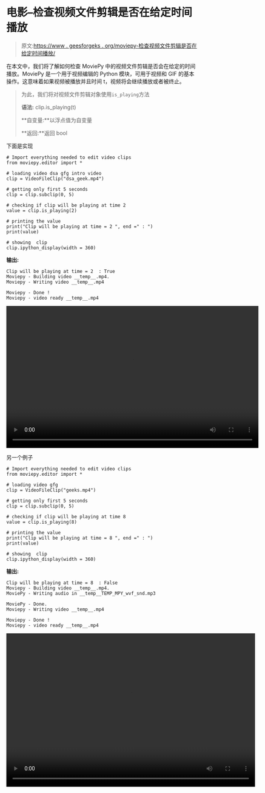 # 电影–检查视频文件剪辑是否在给定时间播放

> 原文:[https://www . geesforgeks . org/moviepy-检查视频文件剪辑是否在给定时间播放/](https://www.geeksforgeeks.org/moviepy-checking-if-video-file-clip-is-playing-at-given-time/)

在本文中，我们将了解如何检查 MoviePy 中的视频文件剪辑是否会在给定的时间播放。MoviePy 是一个用于视频编辑的 Python 模块，可用于视频和 GIF 的基本操作。这意味着如果视频被播放并且时间 t，视频将会继续播放或者被终止。

> 为此，我们将对视频文件剪辑对象使用`is_playing`方法
> 
> **语法:** clip.is_playing(t)
> 
> **自变量:**以浮点值为自变量
> 
> **返回:**返回 bool

下面是实现

```
# Import everything needed to edit video clips 
from moviepy.editor import *

# loading video dsa gfg intro video 
clip = VideoFileClip("dsa_geek.mp4") 

# getting only first 5 seconds 
clip = clip.subclip(0, 5) 

# checking if clip will be playing at time 2
value = clip.is_playing(2)

# printing the value
print("Clip will be playing at time = 2 ", end =" : ")
print(value)

# showing  clip 
clip.ipython_display(width = 360)
```

**输出:**

```
Clip will be playing at time = 2  : True
Moviepy - Building video __temp__.mp4.
Moviepy - Writing video __temp__.mp4

Moviepy - Done !
Moviepy - video ready __temp__.mp4

```

<video class="wp-video-shortcode" id="video-475297-1" width="665" height="374" preload="metadata" controls=""><source type="video/mp4" src="https://media.geeksforgeeks.org/wp-content/uploads/20200825235530/1st2.mp4?_=1">[https://media.geeksforgeeks.org/wp-content/uploads/20200825235530/1st2.mp4](https://media.geeksforgeeks.org/wp-content/uploads/20200825235530/1st2.mp4)</video>

另一个例子

```
# Import everything needed to edit video clips
from moviepy.editor import *

# loading video gfg
clip = VideoFileClip("geeks.mp4")

# getting only first 5 seconds
clip = clip.subclip(0, 5)

# checking if clip will be playing at time 8
value = clip.is_playing(8)

# printing the value
print("Clip will be playing at time = 8 ", end =" : ")
print(value)

# showing  clip 
clip.ipython_display(width = 360)
```

**输出:**

```
Clip will be playing at time = 8  : False
Moviepy - Building video __temp__.mp4.
MoviePy - Writing audio in __temp__TEMP_MPY_wvf_snd.mp3

MoviePy - Done.
Moviepy - Writing video __temp__.mp4

Moviepy - Done !
Moviepy - video ready __temp__.mp4

```

<video class="wp-video-shortcode" id="video-475297-2" width="656" height="404" preload="metadata" controls=""><source type="video/mp4" src="https://media.geeksforgeeks.org/wp-content/uploads/20200825235546/2nd2.mp4?_=2">[https://media.geeksforgeeks.org/wp-content/uploads/20200825235546/2nd2.mp4](https://media.geeksforgeeks.org/wp-content/uploads/20200825235546/2nd2.mp4)</video>